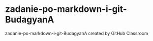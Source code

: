 # zadanie-po-markdown-i-git-BudagyanA
zadanie-po-markdown-i-git-BudagyanA created by GitHub Classroom
